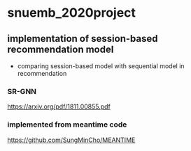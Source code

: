﻿# snuemb_2020project
## implementation of session-based recommendation model
- comparing session-based model with sequential model in recommendation
### SR-GNN
https://arxiv.org/pdf/1811.00855.pdf
### implemented from meantime code
https://github.com/SungMinCho/MEANTIME
